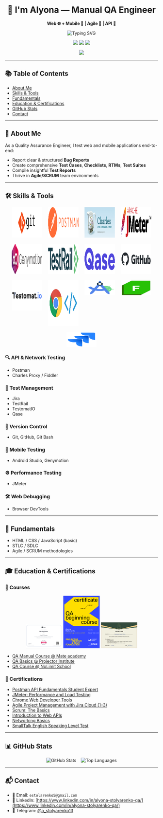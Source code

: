<h1 align="center">👋 I'm Alyona — Manual QA Engineer</h1>
<p align="center"><strong>Web 🌐 + Mobile 📱 | Agile 🚀 | API 🔌</strong></p>

<p align="center">
  <img src="https://readme-typing-svg.demolab.com?font=Fira+Code&weight=500&size=22&pause=1000&color=F7AB0A&center=true&vCenter=true&width=435&lines=Manual+QA+Engineer;Web+%26+Mobile+Testing;API+Testing+%7C+Agile+%7C+SCRUM" alt="Typing SVG" />
</p>

<p align="center">
  <img src="https://img.shields.io/badge/Looking%20for%20Opportunities-%F0%9F%9A%80-9cf?style=for-the-badge"/>
  <img src="https://img.shields.io/badge/Exploring-Playwright-FF69B4?style=for-the-badge&logo=playwright"/>
  <img src="https://img.shields.io/badge/DevTools%20Lover-%E2%9D%A4%EF%B8%8F-critical?style=for-the-badge"/>
</p>

<p align="center">
  <img src="https://github-profile-trophy.vercel.app/?username=AlenaStolyarenko&theme=tokyonight&no-frame=true&no-bg=true&margin-w=4" />
</p>

---

## 📚 Table of Contents
- [About Me](#-about-me)
- [Skills & Tools](#️-skills--tools)
- [Fundamentals](#-fundamentals)
- [Education & Certifications](#-education--certifications)
- [GitHub Stats](#-github-stats)
- [Contact](#-contact)

---

## 🧪 About Me

As a Quality Assurance Engineer, I test web and mobile applications end-to-end:
- Report clear & structured **Bug Reports**
- Create comprehensive **Test Cases**, **Checklists**, **RTMs**, **Test Suites**
- Compile insightful **Test Reports**
- Thrive in **Agile/SCRUM** team environments

---

## 🛠️ Skills & Tools

<div align="center" style="display: flex; flex-wrap: wrap; justify-content: center; gap: 20px;">
  <img src="assets/img/git.png" alt="Git Bash" height="100" width="100"/>
  <img src="assets/img/Postman_(software).png" alt="Postman" height="100" width="100"/>
  <img src="assets/img/226082568-0a72d438-99c3-4962-8e16-724df840d581.png" alt="Charles Proxy" height="100" width="100"/>
  <img src="assets/img/Apache_JMeter.png" alt="JMeter" height="100" width="100"/>
  <img src="assets/img/095d3681d7fdc1da4e72d354a1b6c747.png" alt="Genymotion" height="100" width="100"/>
  <img src="assets/img/TestRail_Logo_Main_02_2x.png" alt="TestRail" height="100" width="100"/>
  <img src="assets/img/images.png" alt="Qase" height="100" width="100"/>
  <img src="assets/img/github-logo-vector.png" alt="GitHub" height="100" width="100"/>
  <img src="assets/img/Testomat_logo.png" alt="TestomatIO" height="100" width="100"/>
  <img src="assets/img/1_nOBgxSfY_Mjn6Y1UlAKK4w.jpg" alt="DevTools" height="150" width="100"/>
  <img src="assets/img/Screenshot 2023-05-09 at 6.13.20 PM.png" alt="Android Studio" height="50" width="100"/>
  <img src="assets/img/68747470733a2f2f312e62702e626c6f6773706f742e636f6d2f2d7750436d426f39564148552f5836524669696177466b492f4141414141414141466c592f37437262736b35456c65344f577038464c33354842722d46723744543041394c51434c63424741735948512f733.png" alt="Fiddler" height="50" width="100"/>
  <img src="assets/img/jira-logo-png_seeklogo-338597.png" alt="Jira" height="50" width="100"/>
</div>

### 🔍 API & Network Testing
- Postman
- Charles Proxy / Fiddler

### 🧪 Test Management
- Jira
- TestRail
- TestomatIO
- Qase

### 🧰 Version Control
- Git, GitHub, Git Bash

### 📱 Mobile Testing
- Android Studio, Genymotion

### ⚙️ Performance Testing
- JMeter

### 🛠️ Web Debugging
- Browser DevTools

---

## 🧠 Fundamentals

- HTML / CSS / JavaScript (basic)
- STLC / SDLC
- Agile / SCRUM methodologies

---

## 🎓 Education & Certifications

### 🏫 Courses
<div align="center">
  <img src="assets/img/MateAcademy.png" alt="Mate academy" width="120"/>
  <img src="assets/img/Projector.png" alt="Projector" width="120"/>
  <img src="assets/img/NoLimit-School.jpg" alt="NoLimit School" width="120"/>
</div>
<ul>
  <li><a href="https://mate.academy/">QA Manual Course @ Mate academy</a></li>
  <li><a href="https://prjctr.com/">QA Basics @ Projector Institute</a></li>
  <li><a href="https://nolimit.school/">QA Course @ NoLimit School</a></li>
</ul>

### 📜 Certifications
- <a href="https://badgr.com/public/assertions/68360cf35087f10962273e6f">Postman API Fundamentals Student Expert</a>
- <a href="https://www.linkedin.com/learning/certificates/182daac56b9856d4fba54c78ce287e914e26abaddfcf86ea82c7506ca5fa468e">JMeter: Performance and Load Testing</a>
- <a href="https://www.linkedin.com/learning/certificates/5e20e1c875be6fdf82e21fa4a17326df7bdf68c36d35cb4cb6c682d97e46c1b4">Chrome Web Developer Tools</a>
- <a href="https://www.linkedin.com/learning/certificates/22ae64a1d71f6f9879059a476db62fa7984a3e4db9a9cf3c16cb4fd683fe3c43">Agile Project Management with Jira Cloud (1–3)</a>
- <a href="https://www.linkedin.com/learning/certificates/f4fc2c422648b91c4f798b77a20c93816ae98e54aa88d4aa4c15b518b0e162b3">Scrum: The Basics</a>
- <a href="https://www.linkedin.com/learning/certificates/20e8aa2fda2c3b9dba7332e8ff2f0dd7e8ab1687c888e7f1873d6874a53870d9">Introduction to Web APIs</a>
- <a href="https://www.linkedin.com/learning/certificates/b5ec2f707e39e3fda1d7db3ea9ffbe5a7313b1f23844c728f8f218946ad32c0f">Networking Basics</a>
- <a href="https://cabinet.smalltalk2.me/certificates/0b4fc807">SmallTalk English Speaking Level Test</a>

---

## 📊 GitHub Stats

<p align="center">
  <img src="https://github-readme-stats.vercel.app/api?username=AlenaStolyarenko&show_icons=true&theme=tokyonight" alt="GitHub Stats" />
  &nbsp;&nbsp;
  <img src="https://github-readme-stats.vercel.app/api/top-langs/?username=AlenaStolyarenko&layout=compact&theme=tokyonight" alt="Top Languages" />
</p>

---

## 📬 Contact

- 📧 Email: `estolarenko5@gmail.com`  
- 💼 LinkedIn: [https://www.linkedin.com/in/alyona-stolyarenko-qa/](https://www.linkedin.com/in/alyona-stolyarenko-qa/)  
- 💬 Telegram: [@a_stolyarenko13](https://t.me/a_stolyarenko13)
